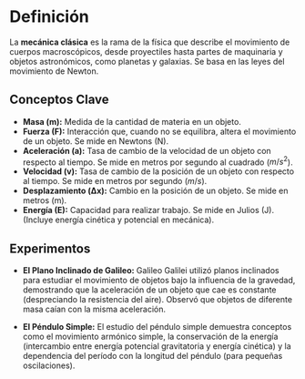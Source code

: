 # Definición

La **mecánica clásica** es la rama de la física que describe el movimiento de cuerpos macroscópicos, desde proyectiles hasta partes de maquinaria y objetos astronómicos, como planetas y galaxias. Se basa en las leyes del movimiento de Newton.

## Conceptos Clave

* **Masa (m):** Medida de la cantidad de materia en un objeto.
* **Fuerza (F):** Interacción que, cuando no se equilibra, altera el movimiento de un objeto. Se mide en Newtons (N).
* **Aceleración (a):** Tasa de cambio de la velocidad de un objeto con respecto al tiempo. Se mide en metros por segundo al cuadrado ($m/s^2$).
* **Velocidad (v):** Tasa de cambio de la posición de un objeto con respecto al tiempo. Se mide en metros por segundo ($m/s$).
* **Desplazamiento (Δx):** Cambio en la posición de un objeto. Se mide en metros (m).
* **Energía (E):** Capacidad para realizar trabajo. Se mide en Julios (J). (Incluye energía cinética y potencial en mecánica).

## Experimentos

* **El Plano Inclinado de Galileo:** Galileo Galilei utilizó planos inclinados para estudiar el movimiento de objetos bajo la influencia de la gravedad, demostrando que la aceleración de un objeto que cae es constante (despreciando la resistencia del aire). Observó que objetos de diferente masa caían con la misma aceleración.

* **El Péndulo Simple:** El estudio del péndulo simple demuestra conceptos como el movimiento armónico simple, la conservación de la energía (intercambio entre energía potencial gravitatoria y energía cinética) y la dependencia del período con la longitud del péndulo (para pequeñas oscilaciones).